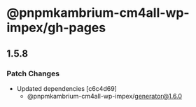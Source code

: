 # @pnpmkambrium-cm4all-wp-impex/gh-pages

## 1.5.8

### Patch Changes

- Updated dependencies [c6c4d69]
  - @pnpmkambrium-cm4all-wp-impex/generator@1.6.0
